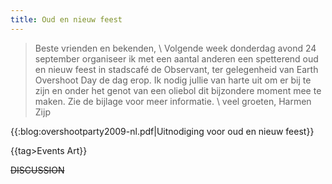 ```yaml
---
title: Oud en nieuw feest
---
```

<blockquote>
Beste vrienden en bekenden,
\
Volgende week donderdag avond 24 september organiseer ik met een aantal anderen een spetterend oud en nieuw feest in stadscafé de Observant, ter gelegenheid van Earth Overshoot Day de dag erop. Ik nodig jullie van harte uit om er bij te zijn en onder het genot van een oliebol dit bijzondere moment mee te maken. Zie de bijlage voor meer informatie.
\
veel groeten,
Harmen Zijp
</blockquote>

{{:blog:overshootparty2009-nl.pdf|Uitnodiging voor oud en nieuw feest}}

{{tag>Events Art}}


~~DISCUSSION~~
